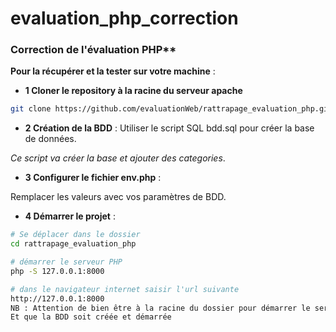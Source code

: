 # evaluation_php_correction

### Correction de l'évaluation PHP** 

**Pour la récupérer et la tester sur votre machine** :

- **1 Cloner le repository à la racine du serveur apache**
```sh
git clone https://github.com/evaluationWeb/rattrapage_evaluation_php.git
```

- **2 Création de la BDD** :
Utiliser le script SQL bdd.sql pour créer la base de données.

*Ce script va créer la base et ajouter des categories*.

- **3 Configurer le fichier env.php** :

Remplacer les valeurs avec vos paramètres de BDD.

- **4 Démarrer le projet** :
```sh
# Se déplacer dans le dossier 
cd rattrapage_evaluation_php

# démarrer le serveur PHP
php -S 127.0.0.1:8000

# dans le navigateur internet saisir l'url suivante 
http://127.0.0.1:8000
NB : Attention de bien être à la racine du dossier pour démarrer le serveur PHP
Et que la BDD soit créée et démarrée
```
